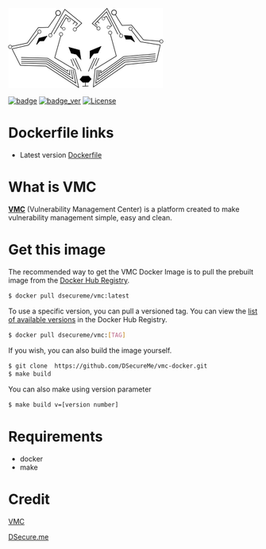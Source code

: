 ![logo](https://raw.githubusercontent.com/DSecureMe/vmc/master/images/vmp.png)

[![badge](https://images.microbadger.com/badges/image/dsecureme/vmc.svg)](https://hub.docker.com/r/dsecureme/vmc/) [![badge_ver](https://images.microbadger.com/badges/version/dsecureme/vmc.svg)](https://microbadger.com/images/dsecureme/vmc "Get your own version badge on microbadger.com") [![License](https://img.shields.io/badge/License-Apache%202.0-blue.svg)](https://opensource.org/licenses/Apache-2.0)

# Dockerfile links
* Latest version [Dockerfile](Dockerfile)

# What is VMC
**[VMC](https://github.com/DSecureMe/vmc)** (Vulnerability Management Center) is a platform created to make vulnerability management simple, easy and clean.

# Get this image
The recommended way to get the VMC Docker Image is to pull the prebuilt image from the [Docker Hub Registry](https://hub.docker.com/r/dsecureme/vmc).
```bash
$ docker pull dsecureme/vmc:latest
```
To use a specific version, you can pull a versioned tag. You can view the [list of available versions](https://hub.docker.com/r/dsecureme/vmc/tags/) in the Docker Hub Registry.
```bash
$ docker pull dsecureme/vmc:[TAG]
```
If you wish, you can also build the image yourself.

```bash
$ git clone  https://github.com/DSecureMe/vmc-docker.git
$ make build
```

You can also make using version parameter
```bash
$ make build v=[version number]
```

# Requirements
* docker
* make

# Credit
[VMC](https://github.com/DSecureMe/vmc)

[DSecure.me](https://dsecure.me)
